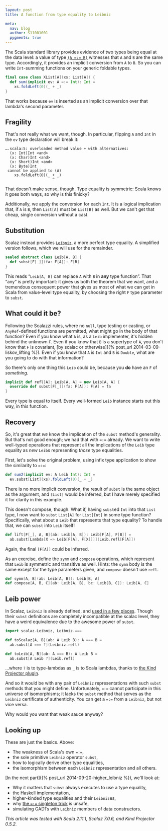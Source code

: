 ```yaml
---
layout: post
title: A function from type equality to Leibniz

meta:
  nav: blog
  author: S11001001
  pygments: true
---
```


The Scala standard library provides evidence of two types being equal
at the data level: a value of type
[`(A =:= B)`](http://www.scala-lang.org/api/2.11.1/scala/Predef$$$eq$colon$eq.html)
witnesses that `A` and `B` are the same type. Accordingly, it provides
an implicit conversion from `A` to `B`. So you can write `Int`-summing
functions on your generic foldable types.

```scala
final case class XList[A](xs: List[A]) {
  def sum(implicit ev: A =:= Int): Int =
    xs.foldLeft(0)(_ + _)
}
```

That works because `ev` is inserted as an implicit conversion over
that lambda's second parameter.

Fragility
---------

That's not really what we want, though. In particular, flipping `A`
and `Int` in the `ev` type declaration will break it:

```
….scala:5: overloaded method value + with alternatives:
  (x: Int)Int <and>
  (x: Char)Int <and>
  (x: Short)Int <and>
  (x: Byte)Int
 cannot be applied to (A)
    xs.foldLeft(0)(_ + _)
                     ^
```

That doesn't make sense, though. Type equality is symmetric: Scala
knows it goes both ways, so why is this finicky?

Additionally, we apply the conversion for each `Int`. It is a logical
implication that, if `A` is `B`, then `List[A]` must be `List[B]` as
well. But we can't get that cheap, single conversion without a cast.

Substitution
------------

Scalaz instead provides
[`Leibniz`](http://docs.typelevel.org/api/scalaz/stable/7.0.4/doc/scalaz/Leibniz.html),
a more perfect type equality. A simplified version follows, which we
will use for the remainder.

```scala
sealed abstract class Leib[A, B] {
  def subst[F[_]](fa: F[A]): F[B]
}
```

This reads “`Leib[A, B]` can replace `A` with `B` in **any** type
function”. That “any” is pretty important: it gives us both the
theorem that we want, and a tremendous consequent power that gives us
most of what we can get in Scala from value-level type equality, by
choosing the right `F` type parameter to `subst`.

What could it be?
-----------------

Following the Scalazzi rules, where no `null`, type testing or
casting, or `AnyRef`-defined functions are permitted, what might go in
the body of that function? Even if you know what `A` is, as a `Leib`
implementer, it's hidden behind the unknown `F`. Even if you know that
`B` is a supertype of `A`, you don't know that `F` is covariant,
[by scalac or otherwise]({% post_url 2014-03-09-liskov_lifting %}).
Even if you know that `A` is `Int` and `B` is `Double`, what are you
going to do with that information?

So there's only one thing this `Leib` could be, because you **do**
have an `F` of *something*.

```scala
implicit def refl[A]: Leib[A, A] = new Leib[A, A] {
  override def subst[F[_]](fa: F[A]): F[A] = fa
}
```

Every type is equal to itself. Every well-formed `Leib` instance
starts out this way, in this function.

Recovery
--------

So, it's great that *we* know the implication of the `subst` method's
generality. But that's not good enough; we had that with `=:=`
already. We want to write well-typed operations that represent all the
implications of the `Leib` type equality as *new* `Leib`s representing
*those* type equalities.

First, let's solve the original problem, using infix type application
to show the similarity to `=:=`:

```scala
def sum2(implicit ev: A Leib Int): Int =
  ev.subst[List](xs).foldLeft(0)(_ + _)
```

There is no more implicit conversion, the result of `subst` is the same
object as the argument, and `[List]` would be inferred, but I have
merely specified it for clarity in this example.

This doesn't compose, though. What if, having `subst`ed `Int` into
that `List` type, I now want to `subst` `List[A]` for `List[Int]` in
some type function? Specifically, what about a `Leib` that represents
that type equality? To handle that, we can `subst` into `Leib` itself!

```scala
def lift[F[_], A, B](ab: Leib[A, B]): Leib[F[A], F[B]] =
  ab.subst[Lambda[X => Leib[F[A], F[X]]]](Leib.refl[F[A]])
```

Again, the final `[F[A]]` could be inferred.

As an exercise, define the `symm` and `compose` operations, which
represent that `Leib` is symmetric and transitive as well. Hints: the
`symm` body is the same except for the type parameters given, and
`compose` doesn't use `refl`.

```scala
def symm[A, B](ab: Leib[A, B]): Leib[B, A]
def compose[A, B, C](ab: Leib[A, B], bc: Leib[B, C]): Leib[A, C]
```

Leib power
----------

In Scalaz, `Leibniz` is already defined, and
[used in a few places](https://github.com/scalaz/scalaz/blob/v7.0.6/core/src/main/scala/scalaz/syntax/TraverseSyntax.scala#L22-L26).
Though their `subst` definitions are completely incompatible at the
scalac level, they have a weird equivalence due to the awesome power
of `subst`.

```scala
import scalaz.Leibniz, Leibniz.===

def toScalaz[A, B](ab: A Leib B): A === B =
  ab.subst[A === ?](Leibniz.refl)

def toLeib[A, B](ab: A === B): A Leib B =
  ab.subst[A Leib ?](Leib.refl)
```

…where `?` is to type-lambdas as `_` is to Scala lambdas, thanks to
[the Kind Projector plugin](https://github.com/non/kind-projector#kind-projector).

And so it would be with any pair of `Leibniz` representations with such
`subst` methods that you might define. Unfortunately, `=:=` cannot
participate in this universe of isomorphisms; it lacks the `subst`
method that serves as the `Leibniz` certificate of authenticity. You can
get a `=:=` from a `Leibniz`, but not vice versa.

Why would you want that weak sauce anyway?

Looking up
----------

These are just the basics.  Above:

* The weakness of Scala's own `=:=`,
* the sole primitive `Leibniz` operator `subst`,
* how to logically derive other type equalities,
* the isomorphism between each `Leibniz` representation and all
  others.

[In the next part]({% post_url 2014-09-20-higher_leibniz %}), we'll
look at:

* Why it matters that `subst` always executes to use a type equality,
* the Haskell implementation,
* higher-kinded type equalities and their `Leibniz`es,
* why
  [the `=:=` singleton trick](https://github.com/scala/scala/blob/v2.11.1/src/library/scala/Predef.scala#L399-L402)
  is unsafe,
* simulating GADTs with `Leibniz` members of data constructors.

*This article was tested with Scala 2.11.1, Scalaz 7.0.6, and Kind
Projector 0.5.2.*
